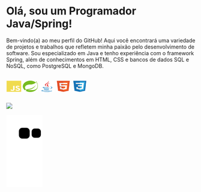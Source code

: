 
<h1> Olá, sou um Programador Java/Spring! </h1>

Bem-vindo(a) ao meu perfil do GitHub! Aqui você encontrará uma variedade de projetos e trabalhos que refletem minha paixão pelo desenvolvimento de software. Sou especializado em Java e tenho experiência com o framework Spring, além de conhecimentos em HTML, CSS e bancos de dados SQL e NoSQL, como PostgreSQL e MongoDB.

<div style="display: inline_block"><br>
  <img align="center" alt="Claubert-Js" height="30" width="40" src="https://raw.githubusercontent.com/devicons/devicon/master/icons/javascript/javascript-plain.svg">
  <img align="center" alt="Claubert-Spring" height="30" width="40" src="https://raw.githubusercontent.com/devicons/devicon/master/icons/spring/spring-original.svg">
  <img align="center" alt="Claubert- Java" height="30" width="40" src="https://raw.githubusercontent.com/devicons/devicon/master/icons/java/java-original.svg">
  <img align="center" alt="Claubert-Html" height="30" width="40" src="https://raw.githubusercontent.com/devicons/devicon/master/icons/html5/html5-original.svg">
  <img align="center" alt="Claubert-css" height="30" width="40" src="https://raw.githubusercontent.com/devicons/devicon/master/icons/css3/css3-original.svg">
</div>
  
  ##
 
<div> 
  <a href="https://www.linkedin.com/in/claubert/" target="_blank"><img src="https://img.shields.io/badge/-LinkedIn-%230077B5?style=for-the-badge&logo=linkedin&logoColor=white" target="_blank"></a> 
  
</div>

  
![Snake animation](https://github.com/claubertamsd/claubertamsd/blob/output/github-contribution-grid-snake.svg)
</div>

